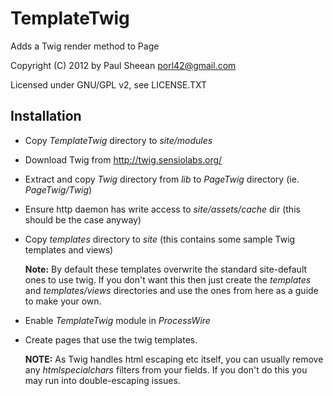 TemplateTwig
============

Adds a Twig render method to Page 

Copyright (C) 2012 by Paul Sheean porl42@gmail.com

Licensed under GNU/GPL v2, see LICENSE.TXT

Installation
------------

* Copy *TemplateTwig* directory to *site/modules*

* Download Twig from http://twig.sensiolabs.org/

* Extract and copy *Twig* directory from *lib* to *PageTwig* directory (ie. *PageTwig/Twig*)

* Ensure http daemon has write access to *site/assets/cache* dir (this should be the case anyway)

* Copy *templates* directory to *site* (this contains some sample Twig templates and views)

	**Note:** By default these templates overwrite the standard site-default ones to use twig.
	If you don't want this then just create the *templates* and *templates/views* directories
	and use the ones from here as a guide to make your own.
	
* Enable *TemplateTwig* module in *ProcessWire*

* Create pages that use the twig templates.

	**NOTE:** As Twig handles html escaping etc itself, you can usually remove any *htmlspecialchars* filters from your fields.
	If you don't do this you may run into double-escaping issues.